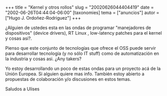 +++
title = "Kernel y otros rollos"
slug = "20020626044404419"
date = "2002-06-26T04:44:04-06:00"
[taxonomies]
tema = ["anuncios"]
autor = ["Hugo J. Ordoñez-Rodriguez"]
+++

¿Alguien de ustedes esta en las ondas de programar "manejadores de
dispositivos" (device drivers), RT Linux , low-latency patches para el
kernel y cosas asi?.

Pienso que este conjunto de tecnologías que ofrece el OSS puede servir
para desarrollar tecnología (y no sólo IT stuff) como de automatización
en la industria y cosas asi. ¿Any takers?

Yo estoy desarrollando un poco de estas ondas para un proyecto acá de la
Unión Europea. Si alguien quiere mas info. También estoy abierto a
propuestas de colaboración y/o discusiones en estos temas.

Saludos a Ulises

